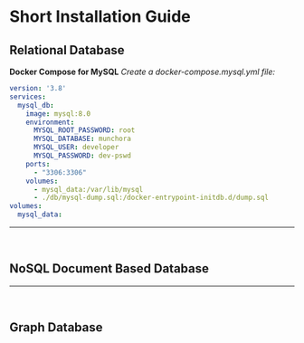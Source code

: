 # Short Installation Guide

## Relational Database

**Docker Compose for MySQL**
_Create a docker-compose.mysql.yml file:_

```yml
version: '3.8'
services:
  mysql_db:
    image: mysql:8.0
    environment:
      MYSQL_ROOT_PASSWORD: root
      MYSQL_DATABASE: munchora
      MYSQL_USER: developer
      MYSQL_PASSWORD: dev-pswd
    ports:
      - "3306:3306"
    volumes:
      - mysql_data:/var/lib/mysql
      - ./db/mysql-dump.sql:/docker-entrypoint-initdb.d/dump.sql
volumes:
  mysql_data:
```

---

<br>

## NoSQL Document Based Database

---

<br>

## Graph Database

